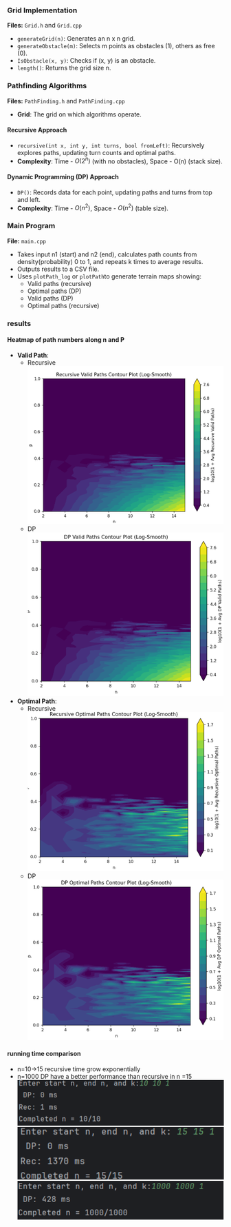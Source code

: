 ### Grid Implementation
**Files:** `Grid.h` and `Grid.cpp`
- `generateGrid(n)`: Generates an n x n grid.
- `generateObstacle(m)`: Selects m points as obstacles (1), others as free (0).
- `IsObstacle(x, y)`: Checks if (x, y) is an obstacle.
- `length()`: Returns the grid size n.

### Pathfinding Algorithms
**Files:** `PathFinding.h` and `PathFinding.cpp`
- **Grid**: The grid on which algorithms operate.

#### Recursive Approach
- `recursive(int x, int y, int turns, bool fromLeft)`: Recursively explores paths, updating turn counts and optimal paths.
- **Complexity**: Time - $O(2^n)$ (with no obstacles), Space - O(n) (stack size).

#### Dynamic Programming (DP) Approach
- `DP()`: Records data for each point, updating paths and turns from top and left.
- **Complexity**: Time - $O(n^2)$, Space - $O(n^2)$ (table size).

### Main Program
**File:** `main.cpp`
- Takes input n1 (start) and n2 (end), calculates path counts from density(probability) 0 to 1, and repeats k times to average results.
- Outputs results to a CSV file.
- Uses `plotPath_log` or `plotPath`to generate terrain maps showing:
  - Valid paths (recursive)
  - Optimal paths (DP)
  - Valid paths (DP)
  - Optimal paths (recursive)
### results 
#### Heatmap of path numbers along n and P
- **Valid Path**:  
  - Recursive
    ![](images/Recursive_valid.png)
  - DP
    ![](images/DP_Valid.png)
- **Optimal Path**:  
  - Recursive
  ![](images/Recursive_Opt.png)
  - DP
    ![](images/DP_Opt.png)
#### running time comparison
- n=10->15  recursive time grow exponentially
- n=1000 DP have a better performance than recursive in n =15
![](images/10_time.png)
![](images/15_time.png)
![](images/1000_time.png)